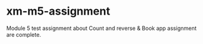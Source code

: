 # xm-m5-assignment
Module 5 test assignment about Count and reverse &amp; Book app assignment are complete.
